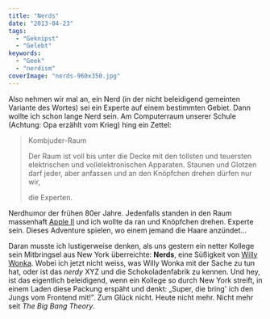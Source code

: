 ```yaml
---
title: "Nerds"
date: "2013-04-23"
tags:
  - "Geknipst"
  - "Gelebt"
keywords:
  - "Geek"
  - "nerdism"
coverImage: "nerds-960x350.jpg"
---
```


Also nehmen wir mal an, ein Nerd (in der nicht beleidigend gemeinten Variante des Wortes) sei ein Experte auf einem bestimmten Gebiet. Dann wollte ich schon lange Nerd sein. Am Computerraum unserer Schule (Achtung: Opa erzählt vom Krieg) hing ein Zettel:

> Kombjuder-Raum
>
> Der Raum ist voll bis unter die Decke mit den tollsten und teuersten elektrischen und vollelektronischen Apparaten. Staunen und Glotzen darf jeder, aber anfassen und an den Knöpfchen drehen dürfen nur wir,
>
> die Experten.

Nerdhumor der frühen 80er Jahre. Jedenfalls standen in den Raum massenhaft [Apple II](https://en.wikipedia.org/wiki/Apple_II "Wikipedia: Apple II [english]") und ich wollte da ran und Knöpfchen drehen. Experte sein. Dieses Adventure spielen, wo einem jemand die Haare anzündet…

Daran musste ich lustigerweise denken, als uns gestern ein netter Kollege sein Mitbringsel aus New York überreichte: **Nerds**, eine Süßigkeit von [Willy Wonka](http://www.wonka.com/ "Achtung Flash-Hölle"). Wobei ich jetzt nicht weiss, was Willy Wonka mit der Sache zu tun hat, oder ist das _nerdy_ XYZ und die Schokoladenfabrik zu kennen. Und hey, ist das eigentlich beleidigend, wenn ein Kollege so durch New York streift, in einem Laden diese Packung erspäht und denkt: „Super, die bring' ich den Jungs vom Frontend mit!”. Zum Glück nicht. Heute nicht mehr. Nicht mehr seit _The Big Bang Theory_.
